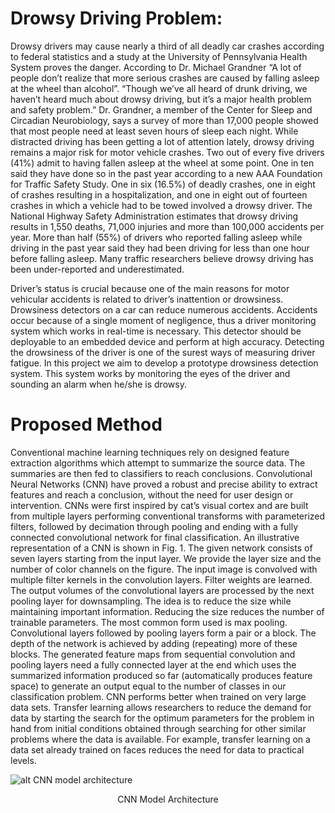 
# Drowsy Driving Problem:
Drowsy drivers may cause nearly a third of all deadly car crashes according to federal statistics and a study at the University of Pennsylvania Health System proves the danger. According to Dr. Michael Grandner “A lot of people don’t realize that more serious crashes are caused by falling asleep at the wheel than alcohol”. “Though we’ve all heard of drunk driving, we haven’t heard much about drowsy driving, but it’s a major health problem and safety problem.” Dr. Grandner, a member of the Center for Sleep and Circadian Neurobiology, says a survey of more than 17,000 people showed that most people need at least seven hours of sleep each night. While distracted driving has been getting a lot of attention lately, drowsy driving remains a major risk for motor vehicle crashes.
Two out of every five drivers (41%) admit to having fallen asleep at the wheel at some point. One in ten said they have done so in the past year according to a new AAA Foundation for Traffic Safety Study.
One in six (16.5%) of deadly crashes, one in eight of crashes resulting in a hospitalization, and one in eight out of fourteen crashes in which a vehicle had to be towed involved a drowsy driver.
The National Highway Safety Administration estimates that drowsy driving results in 1,550 deaths, 71,000 injuries and more than 100,000 accidents per year.
More than half (55%) of drivers who reported falling asleep while driving in the past year said they had been driving for less than one hour before falling asleep.
Many traffic researchers believe drowsy driving has been under-reported and underestimated.

Driver’s status is crucial because one of the main reasons for motor vehicular accidents is related to driver’s inattention or drowsiness. Drowsiness detectors on a car can reduce numerous accidents. Accidents occur because of a single moment of negligence, thus a driver monitoring system which works in real-time is necessary. This detector should be deployable to an embedded device and perform at high accuracy.
Detecting the drowsiness of the driver is one of the surest ways of measuring driver fatigue. In this project we aim to develop a prototype drowsiness detection system. This system works by monitoring the eyes of the driver and sounding an alarm when he/she is drowsy.

# Proposed Method
Conventional machine learning techniques rely on designed feature extraction algorithms which attempt to summarize the source data. The summaries are then fed to classifiers to reach conclusions. Convolutional Neural Networks (CNN) have proved a robust and precise ability to extract features and reach a conclusion, without the need for user design or intervention. CNNs were first inspired by cat’s visual cortex and are built from multiple layers performing conventional transforms with parameterized filters, followed by decimation through pooling and ending with a fully connected convolutional network for final classification. An illustrative representation of a CNN is shown in Fig. 1. 
The given network consists of seven layers starting from the input layer. We provide the layer size and the number of color channels on the figure. The input image is convolved with multiple filter kernels in the convolution layers. Filter weights are learned. The output volumes of the convolutional layers are processed by the next pooling layer for downsampling. The idea is to reduce the size while maintaining important information. Reducing the size reduces the number of trainable parameters. The most common form used is max pooling. Convolutional layers followed by pooling layers form a pair or a block. The depth of the network is achieved by adding (repeating) more of these blocks. The generated feature maps from sequential convolution and pooling layers need a fully connected layer at the end which uses the summarized information produced so far (automatically produces feature space) to generate an output equal to the number of classes in our classification problem.
CNN performs better when trained on very large data sets. Transfer learning allows researchers to reduce the demand for data by starting the search for the optimum parameters for the problem in hand from initial conditions obtained through searching for other similar problems where the data is available. For example, transfer learning on a data set already trained on faces reduces the need for data to practical levels.

![alt CNN model architecture](https://github.com/thekaif7/Drowsiness-Detection-System/blob/master/readme/modelArch.jpg?raw=true)
<p align="center">CNN Model Architecture</p>

